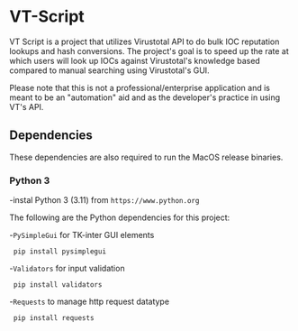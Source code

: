 # VT-Script
VT Script is a project that utilizes Virustotal API to do bulk IOC reputation lookups and hash conversions.
The project's goal is to speed up the rate at which users will look up IOCs against Virustotal's knowledge based compared to manual searching using Virustotal's GUI.

Please note that this is not a professional/enterprise application and is meant to be an "automation" aid and as the developer's practice in using VT's API.

## Dependencies

These dependencies are also required to run the MacOS release binaries.

### Python 3
-instal Python 3 (3.11) from `https://www.python.org`

The following are the Python dependencies for this project:

-`PySimpleGui` for TK-inter GUI elements

     pip install pysimplegui
     
-`Validators` for input validation

     pip install validators
     
-`Requests` to manage http request datatype

     pip install requests
